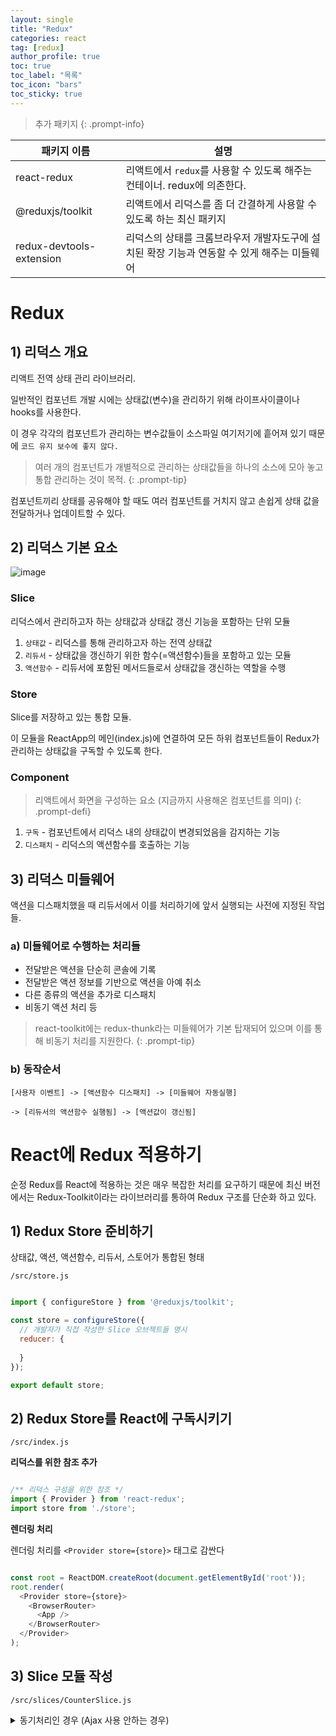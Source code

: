 ```yaml
---
layout: single
title: "Redux"
categories: react
tag: [redux]
author_profile: true
toc: true
toc_label: "목록"
toc_icon: "bars"
toc_sticky: true
---
```


> 추가 패키지
> {: .prompt-info}

| 패키지 이름               | 설명                                                                                        |
| ------------------------- | ------------------------------------------------------------------------------------------- |
| react-redux               | 리액트에서 `redux`를 사용할 수 있도록 해주는 컨테이너. redux에 의존한다.                    |
| @reduxjs/toolkit          | 리액트에서 리덕스를 좀 더 간결하게 사용할 수 있도록 하는 최신 패키지                        |
| redux-devtools- extension | 리덕스의 상태를 크롬브라우저 개발자도구에 설치된 확장 기능과 연동할 수 있게 해주는 미들웨어 |

# Redux

## 1) 리덕스 개요

리액트 전역 상태 관리 라이브러리.

일반적인 컴포넌트 개발 시에는 상태값(변수)을 관리하기 위해 라이프사이클이나 hooks를 사용한다.

이 경우 각각의 컴포넌트가 관리하는 변수값들이 소스파일 여기저기에 흩어져 있기 때문에 `코드 유지 보수에 좋지 않다.`

> 여러 개의 컴포넌트가 개별적으로 관리하는 상태값들을 하나의 소스에 모아 놓고 통합 관리하는 것이 목적.
> {: .prompt-tip}

컴포넌트끼리 상태를 공유해야 할 때도 여러 컴포넌트를 거치지 않고 손쉽게 상태 값을 전달하거나 업데이트할 수 있다.

## 2) 리덕스 기본 요소

![image](https://user-images.githubusercontent.com/105469077/202238385-5a379cc5-15c0-4272-9612-0bf483ee7856.png)

### Slice 

리덕스에서 관리하고자 하는 상태값과 상태값 갱신 기능을 포함하는 단위 모듈

1. `상태값` - 리덕스를 통해 관리하고자 하는 전역 상태값
2. `리듀서` - 상태값을 갱신하기 위한 함수(=액션함수)들을 포함하고 있는 모듈
3. `액션함수` - 리듀서에 포함된 메서드들로서 상태값을 갱신하는 역할을 수행

### Store

Slice를 저장하고 있는 통합 모듈.

이 모듈을 ReactApp의 메인(index.js)에 연결하여 모든 하위 컴포넌트들이 Redux가 관리하는 상태값을 구독할 수 있도록 한다.

### Component

> 리액트에서 화면을 구성하는 요소 (지금까지 사용해온 컴포넌트를 의미)
{: .prompt-defi}

1. `구독` - 컴포넌트에서 리덕스 내의 상태값이 변경되었음을 감지하는 기능
2. `디스패치` - 리덕스의 액션함수를 호출하는 기능


## 3) 리덕스 미들웨어

액션을 디스패치했을 때 리듀서에서 이를 처리하기에 앞서 실행되는 사전에 지정된 작업들.

### a) 미들웨어로 수행하는 처리들

- 전달받은 액션을 단순히 콘솔에 기록
- 전달받은 액션 정보를 기반으로 액션을 아예 취소
- 다른 종류의 액션을 추가로 디스패치
- 비동기 액션 처리 등

> react-toolkit에는 redux-thunk라는 미들웨어가 기본 탑재되어 있으며 이를 통해 비동기 처리를 지원한다.
{: .prompt-tip}

### b) 동작순서

```
[사용자 이벤트] -> [액션함수 디스패치] -> [미들웨어 자동실행] 

-> [리듀서의 액션함수 실행됨] -> [액션값이 갱신됨]
```

# React에 Redux 적용하기

순정 Redux를 React에 적용하는 것은 매우 복잡한 처리를 요구하기 때문에 최신  버전에서는 Redux-Toolkit이라는 라이브러리를 통하여 Redux 구조를 단순화 하고 있다.

## 1) Redux Store 준비하기

상태값, 액션, 액션함수, 리듀서, 스토어가 통합된 형태

`/src/store.js`

```javascript

import { configureStore } from '@reduxjs/toolkit';

const store = configureStore({
  // 개발자가 직접 작성한 Slice 오브젝트들 명시
  reducer: {
    
  }
});

export default store;

```

## 2) Redux Store를 React에 구독시키기

`/src/index.js`

**리덕스를 위한 참조 추가**

```javascript

/** 리덕스 구성을 위한 참조 */
import { Provider } from 'react-redux';
import store from './store';

```

**렌더링 처리**

렌더링 처리를 `<Provider store={store}>` 태그로 감싼다

```javascript

const root = ReactDOM.createRoot(document.getElementById('root')); 
root.render(
  <Provider store={store}>
    <BrowserRouter>
      <App />
    </BrowserRouter> 
  </Provider>
);

```

## 3) Slice 모듈 작성

`/src/slices/CounterSlice.js`

<details>
<summary>동기처리인 경우 (Ajax 사용 안하는 경우)</summary>
<div markdown='1'>

```javascript

import { createSlice } from '@reduxjs/toolkit';

const CounterSlice = createSlice({
  name: 'CounterSlice',
  // 이 모듈이 관리하고자하는 상태값들을 명시
  initialState: {
    number: 0,
    color: '#000'
  },
  // 상태값을 갱신하기 위한 함수들을 구현
  // 컴포넌트에서 이 함수들을 호출할 때 전달되는 파라미터는 action.payload로 전달된다.
  // initialState와 동일한 구조의 JSON을 리턴한다.
  reducers: {
    plus: (state, action) => {
      return {
        number: 100,
        color: '#f00'
      }
    },
    minus: (state, action) => {...state}
  }
});

// 액션함수들 내보내기
export const { plus, minus } = CounterSlice.actions;

// 리듀서 객체 내보내기
export default CounterSlice.reducer;

```

</div>
</details>
